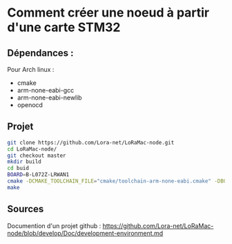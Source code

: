 # Comment créer une noeud à partir d'une carte STM32 

## Dépendances :
Pour Arch linux  :
- cmake
- arm-none-eabi-gcc
- arm-none-eabi-newlib
- openocd

## Projet 
``` Bash
git clone https://github.com/Lora-net/LoRaMac-node.git
cd LoRaMac-node/
git checkout master
mkdir build
cd buid
BOARD=B-L072Z-LRWAN1
cmake -DCMAKE_TOOLCHAIN_FILE="cmake/toolchain-arm-none-eabi.cmake" -DBOARD="$BOARD" -DAPPLICATION="LoRaMac" -DCLASS="classA" -DACTIVEREGION="LORAMAC_REGION_EU868" ..
make

```

## Sources

Documention d'un projet github : https://github.com/Lora-net/LoRaMac-node/blob/develop/Doc/development-environment.md